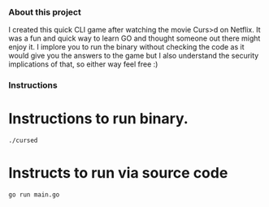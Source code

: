 ### About this project 
I created this quick CLI game after watching the movie Curs>d on Netflix. It was a fun and quick way to learn GO and thought someone out there might enjoy it. I implore you to run the binary without checking the code as it would give you the answers to the game but I also understand the security implications of that, so either way feel free :)

### Instructions

# Instructions to run binary. 

```bash
./cursed
```

# Instructs to run via source code 

```bash
go run main.go
```

